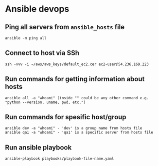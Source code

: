 # Ansible devops

## Ping all servers from `ansible_hosts` file

```text
ansible -m ping all
```

## Connect to host via SSh

```text
ssh -vvv -i ~/aws/aws_keys/default_ec2.cer ec2-user@54.236.169.223
```

## Run commands for getting information about hosts

```text
ansible all -a "whoami" (inside "" could be any other command e.g. "python --version, uname, pwd, etc.")
```

## Run commands for spesific host/group

```text
ansible dev -a "whoami" - 'dev' is a group name from hosts file
ansible qa1 -a "whoami" - 'qa1' is a specific server from hosts file
```

## Run ansible playbook

```text
ansible-playbook playbooks/playbook-file-name.yaml
```
